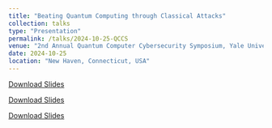 ```yaml
---
title: "Beating Quantum Computing through Classical Attacks"
collection: talks
type: "Presentation"
permalink: /talks/2024-10-25-QCCS
venue: "2nd Annual Quantum Computer Cybersecurity Symposium, Yale University"
date: 2024-10-25
location: "New Haven, Connecticut, USA"
---
```

[Download Slides](https://github.com/Siyi-06/Siyi-06.github.io/blob/master/files/2024-10-25-QCCS.pptx)

[Download Slides](https://Siyi-06.github.io/blob/master/files/2024-10-25-QCCS.pptx)

[Download Slides](https://Siyi-06.github.io/files/2024-10-25-QCCS.pptx)

